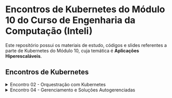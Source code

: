 # Encontros de Kubernetes do Módulo 10 do Curso de Engenharia da Computação (Inteli)

Este repositório possui os materiais de estudo, códigos e slides referentes a parte de Kubernetes do Módulo 10, cuja temática é **Aplicações Hiperescaláveis**.


## Encontros de Kubernetes
<details>
  <summary>Encontro 02 - Orquestração com Kubernetes</summary>

  <br/>

  **Objetivo do Encontro:**

  Pilares: 
  - Configurações com ConfigMaps e Secrets.
  - Volumes e Persistent Storage.
  - Liveness e Readiness Probes.
  - Namespaces.
  - Helm: gerenciador de pacotes para Kubernetes.
  - Estratégias de deployment: Blue/Green e Canary

  Prática/Discussão:
  - Implementação do cenário anterior (3 aplicações + mongo + redis + Load balancer + aplicações que consomem da queue do redis) usando Kubernetes em algum provedor de Nuvem.
  - Criação de Deployments para cada aplicação.
  - Uso de Services para exposição e comunicação entre aplicações.
  - Configuração de Persistent Volumes para MongoDB e Redis.
  - Introdução ao Helm e instalação de algumas aplicações usando charts.

  <br/>

  **Material de Auto-Estudo:**

  - [How To Use minikube for Local Kubernetes Development and Testing](https://www.digitalocean.com/community/tutorials/how-to-use-minikube-for-local-kubernetes-development-and-testing)
  - [O que é orquestração de containers?](https://www.redhat.com/pt-br/topics/containers/what-is-container-orchestration)
  - [Descubra como o Helm facilita a instalação de aplicações no Kubernetes](https://blog.4linux.com.br/o-gerenciador-de-pacotes-helm/)
  - [Helm | Quickstart Guide](https://helm.sh/docs/intro/quickstart/)

  <br/>

  **Materiais Complementares:**

  - [Kubernetes | Deployments](https://kubernetes.io/docs/concepts/workloads/controllers/deployment/)
  - [Kubernetes | ReplicaSet](https://kubernetes.io/docs/concepts/workloads/controllers/replicaset/)


  <br/>

  **Roteiro do Lab 01:**

  Este Lab irá apresentar o conceito de Deployment e do ReplicaSet dentro do Kubernetes.

  > **Dica:** É bom trabalhar em pequenos grupos para discutir como adaptar os Deployments para o Projeto do Módulo.

  > **Dica:** Certifique-se de que o Minikube esteja no ar antes de começar o Lab, na dúvida, execute o comando `minikube start` no seu Terminal.

  1. Vamos começar realizando um Deployment (se não está confiante de como funciona, veja os slides da instrução à respeito), neste caso, de uma Pod contendo o Nginx e com 3 réplicas. Segue o arquivo de Deployment de nome `nginx-deployment.yaml`.

  ```
  apiVersion: apps/v1
  kind: Deployment
  metadata:
    name: nginx-deployment
    labels:
      app: nginx
  spec:
    replicas: 3
    selector:
      matchLabels:
        app: nginx
    template:
      metadata:
        labels:
          app: nginx
      spec:
        containers:
        - name: nginx
          image: nginx:1.14.2
          ports:
          - containerPort: 80
  ```
  > **Pergunta:** Analise esse YAML e verifique que configurações estão sendo realizadas por meio desse Deployment.

  > **Dica:** Salve todos os arquivos YAML em uma mesma pasta para ter todos os arquivos em um local só, vai facilitarr para usar o `kubectl` ao longo do Lab.

  2. Vamos executar o Deployment no `kubectl`, por meio do comando:

  ```
  kubectl apply -f nginx-deployment.yaml
  ```

  > **Dica:** Certifique-se que está executando o comando na pasta aonde o YAML se encontra.

  3. O Kubernetes agendará o processo de Deployment de 3 Pods do Nginx, para verificar se o agendamento foi criado e o andamento do processo, utilize o comando:

  ```
  kubectl get deployments
  ```

  4. O comando irá mostrar um output semelhante a esse, onde os Pods do Nginx ainda em processo de criação:

  ```
  NAME               READY   UP-TO-DATE   AVAILABLE   AGE
  hello-minikube     1/1     1            1           10d
  nginx-deployment   0/3     3            0           10s
  ```

  > **Pergunta:** Analise as colunas do output que obtiver, o que cada um quer dizer?

  5. É também possível visualizar o status do Rollout (Processo de Deployment) por meio do comando:

  ```
  kubectl rollout status deployment/nginx-deployment
  ```

  6. Um Deployment pode embutir uma configuração de um ReplicaSet, no exemplo acima temos um ReplicaSet com 3 Pods desejadas, é possível saber o status dos ReplicaSets utilizando o comando:

  ```
  kubectl get rs
  ```

  7. O resultado será algo assim:

  ```
  NAME                          DESIRED   CURRENT   READY   AGE
  hello-minikube-5c898d8489     1         1         1       10d
  nginx-deployment-77d8468669   3         3         3       48s
  ```

  > **Pergunta:** Analise as colunas do output que obtiver, o que cada um quer dizer?

  8. Para listar as Pods em execução no momento, é possível fazê-lo por meio desse comando:

  ```
  kubectl get pods --show-labels
  ```

  9. Com o seguinte resultado:

  ```
  NAME                                READY   STATUS    RESTARTS      AGE
  hello-minikube-5c898d8489-kxg55     1/1     Running   1 (10d ago)   10d
  nginx-deployment-77d8468669-hqwh6   1/1     Running   0             13m
  nginx-deployment-77d8468669-ltjbd   1/1     Running   0             13m
  nginx-deployment-77d8468669-zlqk6   1/1     Running   0             13m
  ```

  10. Uma última etapa para essa parte do Lab é o cenário onde precisamos atualizar a imagem de uma Pod (no caso, do Nginx). Isso é facilmente obtido por meio do comando:

  ```
  kubectl set image deployment/nginx-deployment nginx=nginx:1.16.1
  ```

  11. Que dará um output:

  ```
  deployment.apps/nginx-deployment image updated
  ```

  12. Podemos ver o andamento da atualização verificando o processo de Rollout, com o comando:

  ```
  kubectl rollout status deployment/nginx-deployment
  ```

  13. Que mostrará uma saída nessa linha, conforme as Pods são recicladas com a nova versão do Nginx:

  ```
  Waiting for deployment "nginx-deployment" rollout to finish: 2 out of 3 new replicas have been updated...
  Waiting for deployment "nginx-deployment" rollout to finish: 2 out of 3 new replicas have been updated...
  Waiting for deployment "nginx-deployment" rollout to finish: 2 out of 3 new replicas have been updated...
  Waiting for deployment "nginx-deployment" rollout to finish: 1 old replicas are pending termination...
  Waiting for deployment "nginx-deployment" rollout to finish: 1 old replicas are pending termination...
  deployment "nginx-deployment" successfully rolled out
  ```

  14. E voilá, o Deployment da nova versão do Nginx foi realizado com sucesso! :blush:

  > **Discussão:** Como dito na Instrução, um Deployment pode conter nele uma configuração de um ReplicaSet, existe alguma situação onde seria importante ter apenas a configuração do ReplicaSet como um Kind específico e separado do seu Deployment? Por exemplo, uma configuração assim? (Repare que o Kind é do tipo ReplicaSet)

  ```
  apiVersion: apps/v1
  kind: ReplicaSet
  metadata:
    name: frontend
    labels:
      app: guestbook
      tier: frontend
  spec:
    # modify replicas according to your case
    replicas: 3
    selector:
      matchLabels:
        tier: frontend
    template:
      metadata:
        labels:
          tier: frontend
      spec:
        containers:
        - name: php-redis
          image: us-docker.pkg.dev/google-samples/containers/gke/gb-frontend:v5
  ```

  > **Dica:** Quando quiser deletar o seu Deployment, basta usar o comando `kubectl delete deployment nginx-deployment` para fazer o Kubernetes remover as Pods relacionadas a esse Deployment.

  <br/>

  **Roteiro do Lab 02:**

  Este Lab irá apresentar o conceito de Dashboard do Minikube e do Service dentro do Kubernetes.

  > **Dica:** Esse Lab é importante para quem não teve tempo de configurar o ambiente na última instrução ou para quem está com dificuldades de compreender o funcionamento básico do Minikube.

  1. Vamos inicializar o Dashboard do Kubernetes, onde podemos visualizar as métricas básicas de monitoramento e ver o status do ambiente, o comando para a inicialização é o:

  ```
  minikube dashboard
  ```

  > **Dica:** Dê uma olhada nos itens dentro do Dashboard, existem inúmeros componentes que podemos configurar em nosso ambiente de orquestração.

  2. Agora vamos fazer o deploy de um Service, que serve como uma camada de desacoplamento entre os usuários e as Pods, primeiro precisamos subir uma ou mais Pods antes de expor o serviço:

  ```
  kubectl create deployment hello-minikube --image=kicbase/echo-server:1.0
  kubectl expose deployment hello-minikube --type=NodePort --port=8080
  ```

  3. Para verificar se o Service foi deployado corretamente, basta executar o comando:

  ```
  kubectl get services hello-minikube
  ```

  4. Podemos agora acessar essa Pod indiretamente por meio do Service que acabamos de criar, uma das maneiras é pedir para o Minikube abrir o browser no endpoint criado pelo Service:

  ```
  minikube service hello-minikube
  ```

  5. Deverá aparecer um output no browser com cabeçalho semelhante a esse:

  ```
  Request served by hello-minikube-5c898d8489-kxg55

  HTTP/1.1 GET /
  ```
</details>
<details>
  <summary>Encontro 04 - Gerenciamento e Soluções Autogerenciadas</summary>
  <br/>

  **Objetivo do Encontro:**

  Pilares: 
  - Escalabilidade em Kubernetes: Horizontal Pod Autoscaling.
  - Realizando a configuração e Deploy do via Kubernetes na Nuvem.
  - Monitoramento e Logging: Cloud especific.
  - Atualizações e Rollbacks.

  Prática/Discussão:
  - Preparação para o deploy de todo o sistema que está no MiniKube para a Nuvem.
  - Configuração do Horizontal Pod Autoscaling para uma das aplicações.
  - Integração do cluster com o sistema de monitoramento do provedor de Nuvem para monitoramento e logs.
  - Demonstração de atualização e rollback usando Deployments.

  <br/>

  **Material de Auto-Estudo:**

  - [Platform Architecture](https://www.oreilly.com/library/view/open-source-data/9781492074281/ch04.html)
  - [OpenShift Container Platform architecture](https://docs.openshift.com/container-platform/4.15/architecture/architecture.html)
  - [Horizontal Pod Autoscaling](https://kubernetes.io/docs/tasks/run-application/horizontal-pod-autoscale/)
  - [Persistent Volumes](https://kubernetes.io/docs/concepts/storage/persistent-volumes/)
  - [Configure a Pod to Use a PersistentVolume for Storage](https://kubernetes.io/docs/tasks/configure-pod-container/configure-persistent-volume-storage/)
  - [Guide to Understanding Kubernetes Deployments](https://konghq.com/blog/learning-center/guide-to-understanding-kubernetes-deployments)
  - [Building a Kubernetes Application with Amazon EKS](https://medium.com/edureka/amazon-eks-ac646c23abf8)
</details>